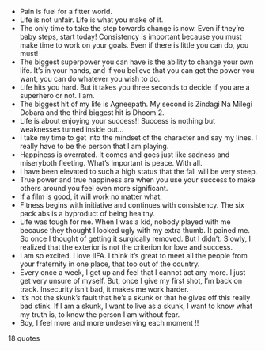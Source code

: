  - Pain is fuel for a fitter world.
 - Life is not unfair. Life is what you make of it.
 - The only time to take the step towards change is now. Even if they’re baby steps, start today! Consistency is important because you must make time to work on your goals. Even if there is little you can do, you must!
 - The biggest superpower you can have is the ability to change your own life. It’s in your hands, and if you believe that you can get the power you want, you can do whatever you wish to do.
 - Life hits you hard. But it takes you three seconds to decide if you are a superhero or not. I am.
 - The biggest hit of my life is Agneepath. My second is Zindagi Na Milegi Dobara and the third biggest hit is Dhoom 2.
 - Life is about enjoying your success!! Success is nothing but weaknesses turned inside out...
 - I take my time to get into the mindset of the character and say my lines. I really have to be the person that I am playing.
 - Happiness is overrated. It comes and goes just like sadness and miseryboth fleeting. What’s important is peace. With all.
 - I have been elevated to such a high status that the fall will be very steep.
 - True power and true happiness are when you use your success to make others around you feel even more significant.
 - If a film is good, it will work no matter what.
 - Fitness begins with initiative and continues with consistency. The six pack abs is a byproduct of being healthy.
 - Life was tough for me. When I was a kid, nobody played with me because they thought I looked ugly with my extra thumb. It pained me. So once I thought of getting it surgically removed. But I didn’t. Slowly, I realized that the exterior is not the criterion for love and success.
 - I am so excited. I love IIFA. I think it’s great to meet all the people from your fraternity in one place, that too out of the country.
 - Every once a week, I get up and feel that I cannot act any more. I just get very unsure of myself. But, once I give my first shot, I’m back on track. Insecurity isn’t bad, it makes me work harder.
 - It’s not the skunk’s fault that he’s a skunk or that he gives off this really bad stink. If I am a skunk, I want to live as a skunk, I want to know what my truth is, to know the person I am without fear.
 - Boy, I feel more and more undeserving each moment !!

18 quotes